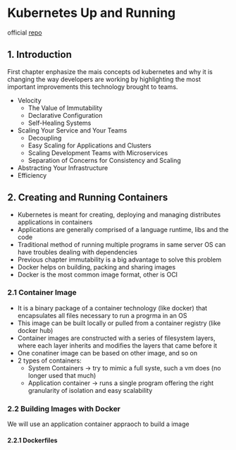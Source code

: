 # Kubernetes Up and Running
official  [repo]('https://github.com/kubernetes-up-and-running')

## 1. Introduction
First chapter enphasize the mais concepts od kubernetes and why it is changing the way developers are working by highlighting the most important improvements this technology brought to teams.
* Velocity   
    * The Value of Immutability   
    * Declarative Configuration    
    * Self-Healing Systems   
* Scaling Your Service and Your Teams    
    * Decoupling   
    * Easy Scaling for Applications and Clusters   
    * Scaling Development Teams with Microservices   
    * Separation of Concerns for Consistency and Scaling   
* Abstracting Your Infrastructure   
* Efficiency

## 2. Creating and Running Containers
* Kubernetes is meant for creating, deploying and managing distributes applications in containers
* Applications are generally comprised of a language runtime, libs and the code
* Traditional method of running multiple programs in same server OS can have troubles dealing with dependencies
* Previous chapter immutability is a big advantage to solve this problem
* Docker helps on building, packing and sharing images
* Docker is the most common  image format, other is OCI

### 2.1 Container Image
* It is a binary package of a container technology (like docker) that encapsulates all files necessary to run a progrma in an OS
* This image can be built locally or pulled from a container registry (like docker hub)
* Container images are constructed with a series of filesystem layers, where each layer inherits and modifies the layers that came before it 
* One conatiner image can be based on other image, and so on
* 2 types of containers:
    * System Containers -> try to mimic a full syste, such a vm does (no longer used that much)
    * Application container -> runs a single program offering the right granularity of isolation and easy scalability

### 2.2 Building Images with Docker
We will use an application container appraoch to build a image

#### 2.2.1 Dockerfiles

